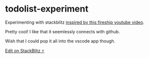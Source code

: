 # todolist-experiment

Experimenting with stackblitz [inspired by this fireship youtube video](https://youtu.be/2OTq15A5s0Y).

Pretty cool! I like that it seemlessly connects with github.

Wish that I could pop it all into the vscode app though.

[Edit on StackBlitz ⚡️](https://stackblitz.com/edit/react-ts-5xyaav)
